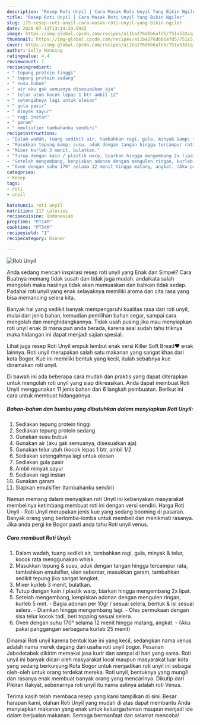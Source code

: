 ```yaml
---
description: "Resep Roti Unyil | Cara Masak Roti Unyil Yang Bikin Ngiler"
title: "Resep Roti Unyil | Cara Masak Roti Unyil Yang Bikin Ngiler"
slug: 179-resep-roti-unyil-cara-masak-roti-unyil-yang-bikin-ngiler
date: 2020-07-13T13:14:29.592Z
image: https://img-global.cpcdn.com/recipes/a11ba276d6b6afd5/751x532cq70/roti-unyil-foto-resep-utama.jpg
thumbnail: https://img-global.cpcdn.com/recipes/a11ba276d6b6afd5/751x532cq70/roti-unyil-foto-resep-utama.jpg
cover: https://img-global.cpcdn.com/recipes/a11ba276d6b6afd5/751x532cq70/roti-unyil-foto-resep-utama.jpg
author: Sally Manning
ratingvalue: 4.4
reviewcount: 7
recipeingredient:
- " tepung protein tinggi"
- " tepung protein sedang"
- " susu bubuk"
- " air aku gak semuanya disesuaikan aja"
- " telur utuh kocok lepas 1 btr ambil 12"
- " setengahnya lagi untuk olesan"
- " gula pasir"
- " minyak sayur"
- " ragi instan"
- " garam"
- " emulsifier tambahanku sendiri"
recipeinstructions:
- "Dalam wadah, tuang sedikit air, tambahkan ragi, gula, minyak &amp; telur, kocok rata menggunakan whisk."
- "Masukkan tepung &amp; susu, aduk dengan tangan hingga tercampur rata, tambahkan emulsifier, ulen sebentar, masukkan garam, tambahkan sedikit tepung jika sangat lengket."
- "Mixer kurleb 3 menit, bulatkan."
- "Tutup dengan kain / plastik warp, biarkan hingga mengembang 2x lipat."
- "Setelah mengembang, kenpiskan adonan dengan mengulen ringan, kurleb 5 mnt. Bagia adonan per 10gr / sesuai selera, bentuk &amp; isi sesuai selera. Diamkan hingga mengembang lagi. Oles permukaan dengan sisa telur kocok tadi, beri topping sesuai selera."
- "Oven dengan suhu 170° selama 12 menit hingga matang, angkat. (Aku pakai panggangan serbaguna kurleb 25 menit)"
categories:
- Resep
tags:
- roti
- unyil

katakunci: roti unyil 
nutrition: 217 calories
recipecuisine: Indonesian
preptime: "PT14M"
cooktime: "PT34M"
recipeyield: "1"
recipecategory: Dinner

---
```



![Roti Unyil](https://img-global.cpcdn.com/recipes/a11ba276d6b6afd5/751x532cq70/roti-unyil-foto-resep-utama.jpg)

Anda sedang mencari inspirasi resep roti unyil yang Enak dan Simpel? Cara Buatnya memang tidak susah dan tidak juga mudah. andaikata salah mengolah maka hasilnya tidak akan memuaskan dan bahkan tidak sedap. Padahal roti unyil yang enak selayaknya memiliki aroma dan cita rasa yang bisa memancing selera kita.

Banyak hal yang sedikit banyak mempengaruhi kualitas rasa dari roti unyil, mulai dari jenis bahan, kemudian pemilihan bahan segar, sampai cara mengolah dan menghidangkannya. Tidak usah pusing jika mau menyiapkan roti unyil enak di mana pun anda berada, karena asal sudah tahu triknya maka hidangan ini dapat menjadi sajian spesial.

Lihat juga resep Roti Unyil empuk lembut enak versi Killer Soft Bread❤️ enak lainnya. Roti unyil merupakan salah satu makanan yang sangat khas dari kota Bogor. Kue ini memiliki bentuk yang kecil, itulah sebabnya kue dinamakan roti unyil.


Di bawah ini ada beberapa cara mudah dan praktis yang dapat diterapkan untuk mengolah roti unyil yang siap dikreasikan. Anda dapat membuat Roti Unyil menggunakan 11 jenis bahan dan 6 langkah pembuatan. Berikut ini cara untuk membuat hidangannya.

<!--inarticleads1-->

##### Bahan-bahan dan bumbu yang dibutuhkan dalam menyiapkan Roti Unyil:

1. Sediakan  tepung protein tinggi
1. Sediakan  tepung protein sedang
1. Gunakan  susu bubuk
1. Gunakan  air (aku gak semuanya, disesuaikan aja)
1. Gunakan  telur utuh (kocok lepas 1 btr, ambil 1/2
1. Sediakan  setengahnya lagi untuk olesan
1. Sediakan  gula pasir
1. Ambil  minyak sayur
1. Sediakan  ragi instan
1. Gunakan  garam
1. Siapkan  emulsifier (tambahanku sendiri)


Namun memang dalam menyajikan roti Unyil ini kebanyakan masyarakat membelinya ketimbang membuat roti ini dengan versi sendiri. Harga Roti Unyil - Roti Unyil merupakan jenis kue yang sedang booming di pasaran. Banyak orang yang berlomba-lomba untuk membeli dan menikmati rasanya. Jika anda pergi ke Bogor pasti anda tahu Roti unyil venus. 

<!--inarticleads2-->

##### Cara membuat Roti Unyil:

1. Dalam wadah, tuang sedikit air, tambahkan ragi, gula, minyak &amp; telur, kocok rata menggunakan whisk.
1. Masukkan tepung &amp; susu, aduk dengan tangan hingga tercampur rata, tambahkan emulsifier, ulen sebentar, masukkan garam, tambahkan sedikit tepung jika sangat lengket.
1. Mixer kurleb 3 menit, bulatkan.
1. Tutup dengan kain / plastik warp, biarkan hingga mengembang 2x lipat.
1. Setelah mengembang, kenpiskan adonan dengan mengulen ringan, kurleb 5 mnt. - Bagia adonan per 10gr / sesuai selera, bentuk &amp; isi sesuai selera. - Diamkan hingga mengembang lagi. - Oles permukaan dengan sisa telur kocok tadi, beri topping sesuai selera.
1. Oven dengan suhu 170° selama 12 menit hingga matang, angkat. - (Aku pakai panggangan serbaguna kurleb 25 menit)


Dinamai Roti unyil karena bentuk kue ini yang kecil, sedangkan nama venus adalah nama merek dagang dari usaha roti unyil bogor. Pesanan Jabodetabek dikirim memakai jasa kurir dan sampai di hari yang sama. Roti unyil ini banyak dicari oleh masyarakat local maupun masyarakat luar kota yang sedang berkunjung Kota Bogor untuk menjadikan roti unyil ini sebagai oleh-oleh untuk orang terdekat mereka. Roti unyil, bentuknya yang mungil dan rasanya enak membuat banyak orang yang mencarinya. Dikutip dari Pikiran Rakyat, sebenarnya roti unyil itu nama aslinya adalah roti Venus. 

Terima kasih telah membaca resep yang kami tampilkan di sini. Besar harapan kami, olahan Roti Unyil yang mudah di atas dapat membantu Anda menyiapkan makanan yang enak untuk keluarga/teman maupun menjadi ide dalam berjualan makanan. Semoga bermanfaat dan selamat mencoba!
